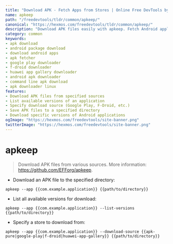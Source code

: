 ```yaml
---
title: "Download APK - Fetch Apps from Stores | Online Free DevTools by Hexmos"
name: apkeep
path: "/freedevtools/tldr/common/apkeep/"
canonical: "https://hexmos.com/freedevtools/tldr/common/apkeep/"
description: "Download APK files easily with apkeep. Fetch Android applications from various online sources directly to your machine. Free online tool, no registration required."
category: common
keywords:
- apk download
- android package download
- download android apps
- apk fetcher
- google play downloader
- f-droid downloader
- huawei app gallery downloader
- android apk downloader
- command line apk download
- apk downloader linux
features:
- Download APK files from specified sources
- List available versions of an application
- Specify download source (Google Play, F-Droid, etc.)
- Save APK files to a specified directory
- Download specific versions of Android applications
ogImage: "https://hexmos.com/freedevtools/site-banner.png"
twitterImage: "https://hexmos.com/freedevtools/site-banner.png"
---
```


# apkeep

> Download APK files from various sources.
> More information: <https://github.com/EFForg/apkeep>.

- Download an APK file to the specified directory:

`apkeep --app {{com.example.application}} {{path/to/directory}}`

- List all available versions for download:

`apkeep --app {{com.example.application}} --list-versions {{path/to/directory}}`

- Specify a store to download from:

`apkeep --app {{com.example.application}} --download-source {{apk-pure|google-play|f-droid|huawei-app-gallery}} {{path/to/directory}}`
